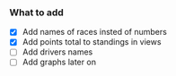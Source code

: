 ### What to add
 
- [x] Add names of races insted of numbers
- [x] Add points total to standings in views
- [ ] Add drivers names 
- [ ] Add graphs later on
